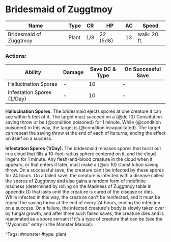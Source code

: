 # Bridesmaid of Zuggtmoy

| Name | Type | CR | HP | AC | Speed |
|------|------|----|----|----|-------|
| Bridesmaid of Zuggtmoy | Plant | 1/8 | 22 (5d8) | 13 | walk: 20 ft. |

### Actions:

| Ability | Damage | Save DC & Type | On Successful Save |
|---------|--------|----------------|--------------------|
| Hallucination Spores | - | 10 | - |
| Infestation Spores (1/Day) | - | 10 | - |


**Hallucination Spores.** The bridesmaid ejects spores at one creature it can see within 5 feet of it. The target must succeed on a {@dc 10} Constitution saving throw or be {@condition poisoned} for 1 minute. While {@condition poisoned} in this way, the target is {@condition incapacitated}. The target can repeat the saving throw at the end of each of its turns, ending the effect on itself on a success.

**Infestation Spores (1/Day).** The bridesmaid releases spores that burst out in a cloud that fills a 10-foot-radius sphere centered on it, and the cloud lingers for 1 minute. Any flesh-and-blood creature in the cloud when it appears, or that enters it later, must make a {@dc 10} Constitution saving throw. On a successful save, the creature can't be infected by these spores for 24 hours. On a failed save, the creature is infected with a disease called the spores of Zuggtmoy and also gains a random form of indefinite madness (determined by rolling on the Madness of Zuggtmoy table in appendix D) that lasts until the creature is cured of the disease or dies. While infected in this way, the creature can't be reinfected, and it must be repeat the saving throw at the end of every 24 hours, ending the infection on a success. On a failure, the infected creature's body is slowly taken over by fungal growth, and after three such failed saves, the creature dies and is reanimated as a spore servant if it's a type of creature that can be (see the "Myconids" entry in the Monster Manual).

^Tags: #monster #type_plant